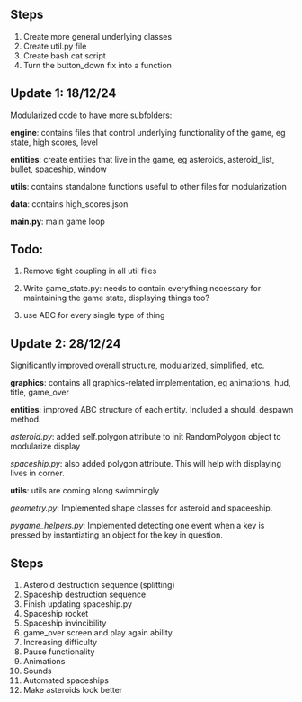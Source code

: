## Steps

1. Create more general underlying classes
2. Create util.py file
3. Create bash cat script
4. Turn the button_down fix into a function


## Update 1: 18/12/24
Modularized code to have more subfolders:

**engine**: contains files that control underlying functionality of the game, eg state, high scores, level

**entities**: create entities that live in the game, eg asteroids, asteroid_list, bullet, spaceship, window

**utils**: contains standalone functions useful to other files for modularization

**data**: contains high_scores.json

**main.py**: main game loop

## Todo:
1. Remove tight coupling in all util files

2. Write game_state.py: needs to contain everything necessary for maintaining the game state, displaying things too?

3. use ABC for every single type of thing

## Update 2: 28/12/24
Significantly improved overall structure, modularized, simplified, etc.

**graphics**: contains all graphics-related implementation, eg animations, hud, title, game_over

**entities**: improved ABC structure of each entity. Included a should_despawn method.

*asteroid.py*: added self.polygon attribute to init RandomPolygon object to modularize display

*spaceship.py*: also added polygon attribute. This will help with displaying lives in corner.


**utils**: utils are coming along swimmingly

*geometry.py*: Implemented shape classes for asteroid and spaceeship.

*pygame_helpers.py*: Implemented detecting one event when a key is pressed by instantiating an object for the key in question. 

## Steps
1. Asteroid destruction sequence (splitting)
2. Spaceship destruction sequence
3. Finish updating spaceship.py 
4. Spaceship rocket
5. Spaceship invincibility
2. game_over screen and play again ability
3. Increasing difficulty
4. Pause functionality
5. Animations 
6. Sounds
9. Automated spaceships
10. Make asteroids look better